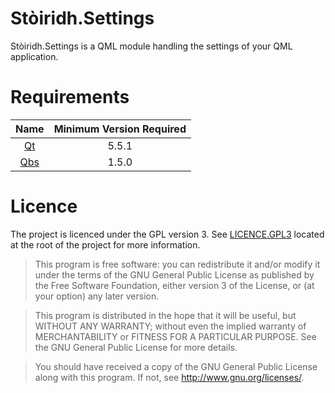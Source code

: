 # Stòiridh.Settings

Stòiridh.Settings is a QML module handling the settings of your QML application.

# Requirements

|           Name           | Minimum Version Required |
|:------------------------:|:------------------------:|
| [Qt](https://www.qt.io)  |          5.5.1           |
| [Qbs](https://www.qt.io) |          1.5.0           |

# Licence

The project is licenced under the GPL version 3. See [LICENCE.GPL3](https://github.com/viprip/Stoiridh-Qbs-Configuration/blob/master/LICENCE.GPL3) located at the root of the project for more information.

> This program is free software: you can redistribute it and/or modify
    it under the terms of the GNU General Public License as published by
    the Free Software Foundation, either version 3 of the License, or
    (at your option) any later version.

> This program is distributed in the hope that it will be useful,
    but WITHOUT ANY WARRANTY; without even the implied warranty of
    MERCHANTABILITY or FITNESS FOR A PARTICULAR PURPOSE.  See the
    GNU General Public License for more details.

> You should have received a copy of the GNU General Public License
    along with this program.  If not, see <http://www.gnu.org/licenses/>.
